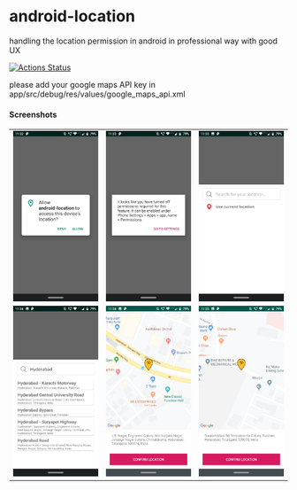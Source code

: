 # android-location

handling the location permission in android in professional way with good UX

[![Actions Status](https://github.com/prudhvir3ddy/android-location/workflows/Android/badge.svg)](https://github.com/prudhvir3ddy/android-location/actions)

please add your google maps API key in app/src/debug/res/values/google_maps_api.xml

#### Screenshots

<table>
   <tr>
     <td><kbd><img src="./screenshots/ss1.jpeg"></kbd></td>
     <td><kbd><img src="./screenshots/ss2.jpeg"></kbd></td>
     <td><kbd><img src="./screenshots/ss3.jpeg"></kbd></td>
     <tr> 
      <td><kbd><img src="./screenshots/ss4.jpeg"></kbd></td>
     <td><kbd><img src="./screenshots/ss5.jpeg"></kbd></td>
     <td><kbd><img src="./screenshots/ss6.jpeg"></kbd></td>
    </tr>
</table>
